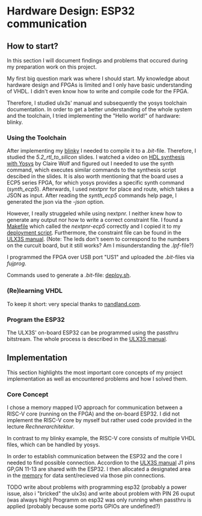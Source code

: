 # Hardware Design: ESP32 communication

## How to start?
In this section I will document findings and problems that occured during my preparation work on this project.

My first big question mark was where I should start. My knowledge about hardware design and FPGAs is limited and I only have basic understanding of VHDL. I didn't even know how to write and compile code for the FPGA.

Therefore, I studied ulx3s' manual and subsequently the yosys toolchain documentation. In order to get a better understanding of the whole system and the toolchain, I tried implementing the "Hello world!" of hardware: blinky.

### Using the Toolchain
After implementing my [blinky](blinky.v)  I needed to compile it to a _.bit_-file. Therefore, I studied the _5.2_rtl_to_silicon_ slides. I watched a video on [HDL synthesis with Yosys](https://www.youtube.com/watch?v=rVftXFl5tHs) by Claire Wolf and figured out I needed to use the synth command, which executes similar commands to the synthesis script descibed in the slides. It is also worth mentioning that the board uses a ECP5 series FPGA, for which yosys provides a specific synth command (_synth_ecp5_). Afterwards, I used nextpnr for place and route, which takes a JSON as input. After reading the _synth_ecp5_ commands help page, I generated the json via the _-json_ option.

However, I really struggeled while using nextpnr. I neither knew how to generate any output nor how to write a correct constraint file. I found a [Makefile](https://github.com/ulx3s/blink/blob/main/Makefile) which called the _nextpnr-ecp5_ correctly and I copied it to my [deployment script](deploy.sh). Furthermore, the constraint file can be found in the [ULX3S manual](https://github.com/emard/ulx3s/blob/master/doc/MANUAL.md). (Note: The leds don't seem to correspond to the numbers on the curcuit board, but it still works? Am I misunderstanding the _.lpf_-file?)

I programmed the FPGA over USB port "US1" and uploaded the _.bit_-files via _fujprog_.

Commands used to generate a _.bit_-file: [deploy.sh](deploy.sh). 

### (Re)learning VHDL
To keep it short: very special thanks to [nandland.com](https://nandland.com/).

### Program the ESP32
The ULX3S' on-board ESP32 can be programmed using the passthru bitstream. The whole process is described in the [ULX3S manual](https://github.com/emard/ulx3s/blob/master/doc/MANUAL.md).

## Implementation
This section highlights the most important core concepts of my project implementation as well as encountered problems and how I solved them.

### Core Concept
I chose a memory mapped I/O approach for communication between a RISC-V core (running on the FPGA) and the on-board ESP32. I did not implement the RISC-V core by myself but rather used code provided in the lecture _Rechnerarchitektur_.

In contrast to my blinky example, the RISC-V core consists of multiple VHDL files, which can be handled by yosys. 

In order to establish communication between the ESP32 and the core I needed to find possible connection. Accordion to the [ULX3S manual](https://github.com/emard/ulx3s/blob/master/doc/MANUAL.md) J1 pins GP,GN 11-13 are shared with the ESP32. I then allocated a designated area in the [memory](rtl/dmem.vhd) for data sent/recieved via those pin connections.

TODO write about problems with programming esp32 (probably a power issue, also i "bricked" the ulx3s) and write about problem with PIN 26 ouput (was always high)
Programm on esp32 was only running when passthru is applied (probably because some ports GPIOs are undefined?)